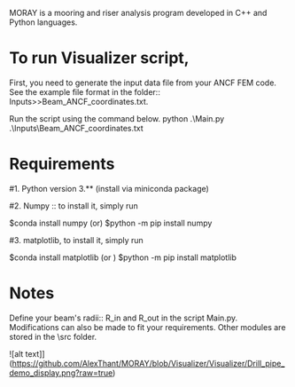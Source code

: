 MORAY is a mooring and riser analysis program developed in C++ and Python languages.

# To run Visualizer script, 
First, you need to generate the input data file from your ANCF FEM code.
See the example file format in the folder:: Inputs>>Beam_ANCF_coordinates.txt.

Run the script using the command below.
 python .\Main.py .\Inputs\Beam_ANCF_coordinates.txt 

 # Requirements
 #1. Python version 3.** (install via miniconda package)
 
 #2. Numpy :: to install it, simply run
 
 $conda install numpy (or)
 $python -m pip install numpy

 #3. matplotlib, to install it, simply run

 $conda install matplotlib (or ) 
 $python -m pip install matplotlib
 


 # Notes
 Define your beam's radii:: R_in and R_out in the script Main.py.
 Modifications can also be made to fit your requirements. Other modules are stored in the \src folder.


![alt text]] (https://github.com/AlexThant/MORAY/blob/Visualizer/Visualizer/Drill_pipe_demo_display.png?raw=true)
